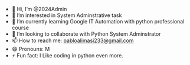 - 👋 Hi, I’m @2024Admin
- 👀 I’m interested in System Adminstrative task
- 🌱 I’m currently learning Google IT Automation with python professional course
- 💞️ I’m looking to collaborate with Python System Adminstrator
- 📫 How to reach me: pabloalimasi233@gmail.com
- 😄 Pronouns: M
- ⚡ Fun fact: I Like coding in python even more.
